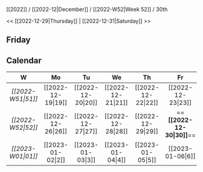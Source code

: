 [[2022]] / [[2022-12|December]] / [[2022-W52|Week 52]] / 30th

<< [[2022-12-29|Thursday]]  | [[2022-12-31|Saturday]]  >>︎

## Friday

## Calendar
| W  | Mo | Tu | We | Th | Fr | Sa | Su |
|:--:|:--:|:--:|:--:|:--:|:--:|:--:|:--:|
| *[[2022-W51\|51]]* | [[2022-12-19\|19]] | [[2022-12-20\|20]] | [[2022-12-21\|21]] | [[2022-12-22\|22]] | [[2022-12-23\|23]] | [[2022-12-24\|24]] | [[2022-12-25\|25]] |
| *[[2022-W52\|52]]* | [[2022-12-26\|26]] | [[2022-12-27\|27]] | [[2022-12-28\|28]] | [[2022-12-29\|29]] | ==**[[2022-12-30\|30]]**== | [[2022-12-31\|31]] | [[2023-01-01\|1]]  |
| *[[2023-W01\|01]]* | [[2023-01-02\|2]]  | [[2023-01-03\|3]]  | [[2023-01-04\|4]]  | [[2023-01-05\|5]]  | [[2023-01-06\|6]]  | [[2023-01-07\|7]]  | [[2023-01-08\|8]]  |
